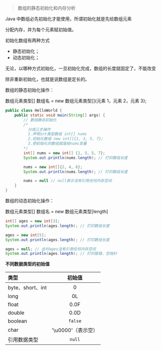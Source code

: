 > 数组的静态初始化和内存分析

Java 中数组必先初始化才能使用，所谓初始化就是先给数组元素

分配内存，并为每个元素赋初始值。

初始化数组有两种方式

- 静态初始化；
- 动态初始化；

无论，以哪种方式初始化，一旦初始化完成，数组的长度就固定了，不能改变

除非重新初始化，也就是说数组是定长的。

数组的静态初始化操作：

数组元素类型[] 数组名 = new 数组元素类型[]{元素 1，元素 2，元素 3};

```java
public class HelloWorld {
    public static void main(String[] args) {
        // 数组静态初始化
        /*
          分成三步操作
          1.声明int类型数组 int[] nums
          2.初始化数组 new int[]{1, 3, 5, 7};
          3.把初始化的数组赋值给nums变量
        */
        int[] nums = new int[] {1, 3, 5, 7};
        System.out.println(nums.length); // 打印数组长度

        nums = new int[]{2, 4, 6};
        System.out.println(nums.length); // 打印数组长度

        nums = null // null表示没有引用任何内存空间
    }
}
```

数组的动态初始化操作：

数组元素类型[] 数组名 = new 数组元素类型[length]

```java
int[] ages = new int[3];
System.out.println(ages.length); // 打印数组长度

ages = new int[5];
System.out.println(ages.length); // 打印数组长度

ages = null; // 此时ages没有引用任何内存空间
System.out.println(ages.length); // 打印报错，空指针
```

**不同数据类型的初始值**

| 类型             |       初始值       |
| :--------------- | :----------------: |
| byte、short、int |         0          |
| long             |         0L         |
| float            |        0.0F        |
| double           |        0.0D        |
| boolean          | <code>false</code> |
| char             | '\u0000'（表示空） |
| 引用数据类型     | <code>null</code>  |
